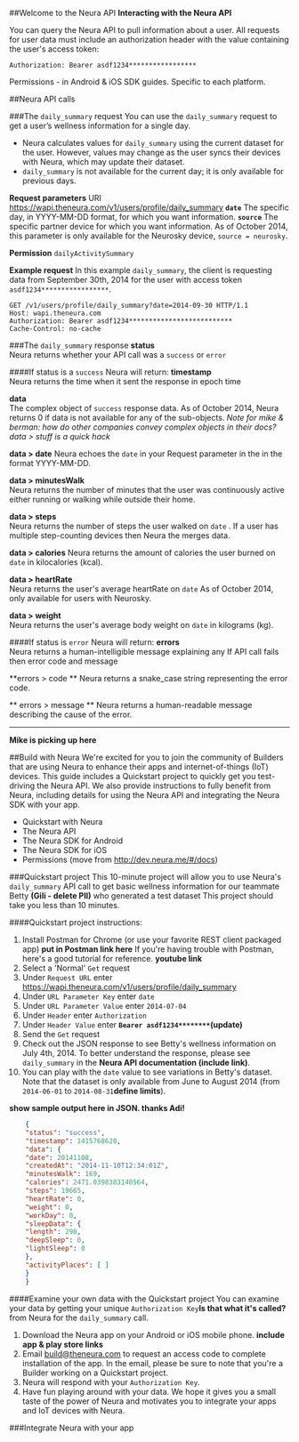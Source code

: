 
##Welcome to the Neura API
**Interacting with the Neura API**

You can query the Neura API to pull information about a user.  All requests for user data must include an authorization header with the value containing the user's access token:

    Authorization: Bearer asdf1234*****************

Permissions - in Android & iOS SDK guides. Specific to each platform. 

##Neura API calls

###The `daily_summary` request
You can use the `daily_summary` request to get a user’s wellness information for a single day.  

- Neura calculates values for `daily_summary` using the current dataset for the user. However,  values may change as the user syncs their devices with Neura, which may update their dataset. 
- `daily_summary` is not available for the current day; it is only available for previous days.

**Request parameters**
   URI https://wapi.theneura.com/v1/users/profile/daily_summary
**`date`**  The specific day, in YYYY-MM-DD format, for which you want information. 
**`source`** The specific partner device for which you want information.  As of October 2014, this parameter is only available for the Neurosky device, `source = neurosky`. 

**Permission** ```dailyActivitySummary```

**Example request**
In this example `daily_summary`, the client is requesting data from September 30th, 2014 for the user with access token  `asdf1234*****************`.

    GET /v1/users/profile/daily_summary?date=2014-09-30 HTTP/1.1
    Host: wapi.theneura.com
    Authorization: Bearer asdf1234**************************
    Cache-Control: no-cache



###The `daily_summary` response
**status**	
Neura returns whether your API call was a ````success```` or ````error```` 

####If status is a ````success```` Neura will return:
**timestamp**	
Neura returns the time when it sent the response in epoch time 

**data**	
The complex object of ````success```` response data. As of October 2014, Neura returns 0 if data is not available for any of the sub-objects.
*Note for mike & berman: how do other companies convey complex objects in their docs? data > stuff is a quick hack*  

**data > date**	
Neura echoes  the ````date```` in your Request parameter in the  in the format YYYY-MM-DD.   

**data > minutesWalk**	
Neura returns the number of minutes that the user was continuously active either running or walking while outside their home. 

 **data > steps**	
Neura returns the number of steps the user walked on ````date```` .   If a user has multiple step-counting devices then Neura the merges data.

**data > calories**	
Neura returns the amount of calories the user burned on ````date```` in kilocalories (kcal).
 
**data > heartRate**	
Neura returns the user's average heartRate on ````date```` 
As of October 2014, only available for users with Neurosky. 

**data > weight**	
Neura returns the user's average body weight on ````date```` in kilograms (kg). 

####If status is  ````error```` Neura will return:
**errors**	
Neura returns a human-intelligible message explaining any
If API call fails then error code and message

**errors > code **
Neura returns a snake_case string representing the error code.

** errors > message **
Neura returns a human-readable message describing the cause of the error.

-------

**Mike is picking up here**

##Build with Neura
We're excited for you to join the community of Builders that are using Neura to enhance their apps and internet-of-things (IoT) devices.  This guide includes a Quickstart project to quickly get you test-driving the Neura API.  We also provide instructions to fully benefit from Neura, including details for using the Neura API and integrating the Neura SDK with your app. 

 - Quickstart with Neura
 - The Neura API
 - The Neura SDK for Android
 - The Neura SDK for iOS
 - Permissions (move from http://dev.neura.me/#/docs)

###Quickstart project
This 10-minute project will allow you to use Neura's `daily_summary` API call to get basic wellness information for our teammate Betty **(Gili - delete PII)** who generated a test dataset   This project should take you less than 10 minutes.

####Quickstart project instructions:
  1. Install Postman for Chrome (or use your favorite REST client packaged app) **put in Postman link here**  If you're having trouble with Postman, here's a good tutorial for reference. **youtube link**
  2. Select a 'Normal' `Get` request
  3. Under `Request URL` enter https://wapi.theneura.com/v1/users/profile/daily_summary 
  4. Under `URL Parameter Key` enter `date`
  5. Under `URL Parameter Value` enter `2014-07-04`
  6. Under `Header` enter `Authorization`
  7. Under  `Header Value` enter **`Bearer asdf1234********`(update)**
  8. Send the `Get` request
  9. Check out the JSON response to see Betty's wellness information on July 4th, 2014.  To better understand the response, please see `daily_summary` in the **Neura API documentation (include link)**.
  10. You can play with the `date` value to see variations in Betty's dataset. Note that the dataset is only available from June to August 2014 (from `2014-06-01` to `2014-08-31`**define limits**). 

**show sample output here in JSON. thanks Adi!** 

```json
    {
    "status": "success",
    "timestamp": 1415768620,
    "data": {
    "date": 20141108,
    "createdAt": "2014-11-10T12:34:01Z",
    "minutesWalk": 169,
    "calories": 2471.0398383140564,
    "steps": 19665,
    "heartRate": 0,
    "weight": 0,
    "workDay": 0,
    "sleepData": {
    "length": 290,
    "deepSleep": 0,
    "lightSleep": 0
    },
    "activityPlaces": [ ]
    }
    }
```
####Examine your own data with the Quickstart project
You can examine your data by getting your unique `Authorization Key`**Is that what it's called?** from Neura for the `daily_summary` call.  

  1.  Download the Neura app on your Android or iOS mobile phone. **include app & play store links** 
  2. Email build@theneura.com to request an access code to complete installation of the app.  In the email, please be sure to note that you're a Builder working on a Quickstart project.  
  3. Neura will respond with your `Authorization Key`.
  4. Have fun playing around with your data. We hope it gives you a small taste of the power of Neura and motivates you to integrate your apps and IoT devices with Neura.

###Integrate Neura with your app
